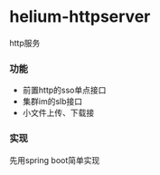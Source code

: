 # helium-httpserver

http服务

### 功能
  - 前置http的sso单点接口
  - 集群im的slb接口
  - 小文件上传、下载接
  
### 实现
  先用spring boot简单实现